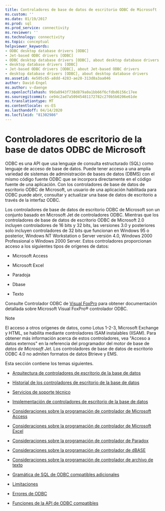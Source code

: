 ```yaml
---
title: Controladores de base de datos de escritorio ODBC de Microsoft ( Microsoft ODBC Desktop Database Drivers) Microsoft Docs
ms.custom: ''
ms.date: 01/19/2017
ms.prod: sql
ms.prod_service: connectivity
ms.reviewer: ''
ms.technology: connectivity
ms.topic: conceptual
helpviewer_keywords:
- ODBC desktop database drivers [ODBC]
- Jet-based ODBC drivers [ODBC]
- ODBC desktop database drivers [ODBC], about desktop database drivers
- desktop database drivers [ODBC]
- Jet-based ODBC drivers [ODBC], about Jet-based ODBC drivers
- desktop database drivers [ODBC], about desktop database drivers
ms.assetid: 4e505c65-a8dd-4283-ae28-313d8a3aa046
author: David-Engel
ms.author: v-daenge
ms.openlocfilehash: 99da8943f738d879a0a1bb66f6cfdbd6156c17ee
ms.sourcegitcommit: ce94c2ad7a50945481172782c270b5b0206e61de
ms.translationtype: MT
ms.contentlocale: es-ES
ms.lasthandoff: 04/14/2020
ms.locfileid: "81302986"
---
```

# <a name="microsoft-odbc-desktop-database-drivers"></a>Controladores de escritorio de la base de datos ODBC de Microsoft
ODBC es una API que usa lenguaje de consulta estructurado (SQL) como lenguaje de acceso de base de datos. Puede tener acceso a una amplia variedad de sistemas de administración de bases de datos (DBMS) con el mismo código fuente ODBC que se incorpora directamente en el código fuente de una aplicación. Con los controladores de base de datos de escritorio ODBC de Microsoft, un usuario de una aplicación habilitada para ODBC puede abrir, consultar y actualizar una base de datos de escritorio a través de la interfaz ODBC.  
  
 Los controladores de base de datos de escritorio ODBC de Microsoft son un conjunto basado en Microsoft Jet de controladores ODBC. Mientras que los controladores de base de datos de escritorio ODBC de Microsoft 2.0 incluyen controladores de 16 bits y 32 bits, las versiones 3.0 y posteriores solo incluyen controladores de 32 bits que funcionan en Windows 95 o posterior, Windows NT Workstation o Server versión 4.0, Windows 2000 Professional o Windows 2000 Server. Estos controladores proporcionan acceso a los siguientes tipos de orígenes de datos:  
  
-   Microsoft Access  
  
-   Microsoft Excel  
  
-   Paradoja  
  
-   Dbase  
  
-   Texto  
  
 Consulte Controlador ODBC de [Visual FoxPro](../../odbc/microsoft/visual-foxpro-odbc-driver.md) para obtener documentación detallada sobre Microsoft Visual FoxPro® controlador ODBC.  
  
> [!NOTE]  
>  El acceso a otros orígenes de datos, como Lotus 1-2-3, Microsoft Exchange y HTML, se habilita mediante controladores ISAM instalables (IISAM). Para obtener más información acerca de estos controladores, vea "Acceso a datos externos" en la referencia del programador del motor de base de *datos de Microsoft Jet*. Los controladores de base de datos de escritorio ODBC 4.0 no admiten formatos de datos Btrieve y EMS.  
  
 Esta sección contiene los temas siguientes.  
  
-   [Arquitectura de controladores de escritorio de la base de datos](../../odbc/microsoft/desktop-database-drivers-architecture.md)  
  
-   [Historial de los controladores de escritorio de la base de datos](../../odbc/microsoft/history-of-the-desktop-database-drivers.md)  
  
-   [Servicios de soporte técnico](../../odbc/microsoft/product-support.md)  
  
-   [Implementación de controladores de escritorio de la base de datos](../../odbc/microsoft/implementing-desktop-database-drivers.md)  
  
-   [Consideraciones sobre la programación de controlador de Microsoft Access](../../odbc/microsoft/microsoft-access-driver-programming-considerations.md)  
  
-   [Consideraciones sobre la programación de controlador de Microsoft Excel](../../odbc/microsoft/microsoft-excel-driver-programming-considerations.md)  
  
-   [Consideraciones sobre la programación de controlador de Paradox](../../odbc/microsoft/paradox-driver-programming-considerations.md)  
  
-   [Consideraciones sobre la programación de controlador de dBASE](../../odbc/microsoft/dbase-driver-programming-considerations.md)  
  
-   [Consideraciones sobre la programación de controlador de archivo de texto](../../odbc/microsoft/text-file-driver-programming-considerations.md)  
  
-   [Gramática de SQL de ODBC compatibles adicionales](../../odbc/microsoft/additional-supported-odbc-sql-grammar.md)  
  
-   [Limitaciones](../../odbc/microsoft/limitations.md)  
  
-   [Errores de ODBC](../../odbc/microsoft/odbc-errors.md)  
  
-   [Funciones de la API de ODBC compatibles](../../odbc/microsoft/supported-odbc-api-functions.md)
